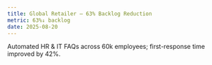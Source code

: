 ```yaml
---
title: Global Retailer — 63% Backlog Reduction
metric: 63%↓ backlog
date: 2025-08-20
---
```

Automated HR & IT FAQs across 60k employees; first-response time improved by 42%.
